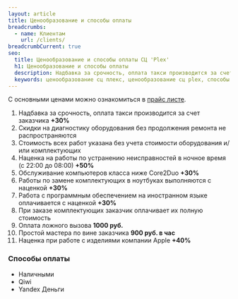 ```yaml
---
layout: article
title: Ценообразование и способы оплаты
breadcrumbs:
  - name: Клиентам
    url: /clients/
breadcrumbCurrent: true
seo:
  title: Ценообразование и способы оплаты СЦ 'Plex'
  h1: Ценообразование и способы оплаты
  description: Надбавка за срочность, оплата такси производится за счет заказчика +30%. Скидки на диагностику оборудования без продолжения ремонта не распространяются. Стоимость всех работ указана без учета стоимости оборудования и комплектующих.
  keywords: ценообразование сц плекс, ценообразование сц plex, способы оплаты сц плекс, способы оплаты сц plex
---
```

С основными ценами можно ознакомиться в [прайс листе](/services/price/).

1. Надбавка за срочность, оплата такси производится за счет заказчика **+30%**
2. Скидки на диагностику оборудования без продолжения ремонта не распространяются
3. Стоимость всех работ указана без учета стоимости оборудования и/или комплектующих
4. Наценка на работы по устранению неисправностей в ночное время (с 22:00 до 08:00) **+50%**
5. Обслуживание компьютеров класса ниже Core2Duo **+30%**
6. Работы по замене комплектующих в ноутбуках выполняются с наценкой **+30%**
7. Работа с программным обеспечением на иностранном языке оплачивается с наценкой **+30%**
8. При заказе комплектующих заказчик оплачивает их полную стоимость
9. Оплата ложного вызова **1000 руб.**
10. Простой мастера по вине заказчика **900 руб. в час**
11.	Наценка при работе с изделиями компании Apple **+40%**


### Способы оплаты

* Наличными
* Qiwi
* Yandex Деньги
